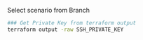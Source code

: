 
Select scenario from Branch

```bash
### Get Private Key from terraform output
terraform output -raw SSH_PRIVATE_KEY
```
